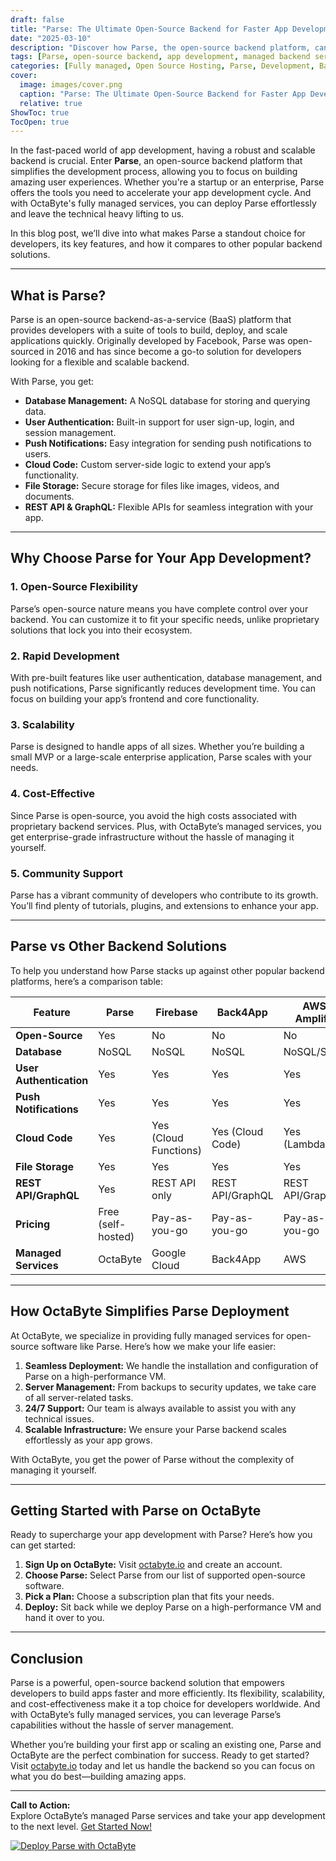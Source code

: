```yaml
---
draft: false
title: "Parse: The Ultimate Open-Source Backend for Faster App Development"
date: "2025-03-10"
description: "Discover how Parse, the open-source backend platform, can accelerate your app development process. Learn about its features, benefits, and how it compares to other backend solutions. Perfect for developers looking to streamline their workflow with a fully managed service like OctaByte."
tags: [Parse, open-source backend, app development, managed backend services, Parse vs Firebase, Parse vs Back4App, OctaByte, server management, app backend solutions]
categories: [Fully managed, Open Source Hosting, Parse, Development, Backend As A Service]
cover:
  image: images/cover.png
  caption: "Parse: The Ultimate Open-Source Backend for Faster App Development"
  relative: true
ShowToc: true
TocOpen: true
---
```



In the fast-paced world of app development, having a robust and scalable backend is crucial. Enter **Parse**, an open-source backend platform that simplifies the development process, allowing you to focus on building amazing user experiences. Whether you're a startup or an enterprise, Parse offers the tools you need to accelerate your app development cycle. And with OctaByte's fully managed services, you can deploy Parse effortlessly and leave the technical heavy lifting to us.

In this blog post, we’ll dive into what makes Parse a standout choice for developers, its key features, and how it compares to other popular backend solutions.

---

## What is Parse?

Parse is an open-source backend-as-a-service (BaaS) platform that provides developers with a suite of tools to build, deploy, and scale applications quickly. Originally developed by Facebook, Parse was open-sourced in 2016 and has since become a go-to solution for developers looking for a flexible and scalable backend.

With Parse, you get:
- **Database Management:** A NoSQL database for storing and querying data.
- **User Authentication:** Built-in support for user sign-up, login, and session management.
- **Push Notifications:** Easy integration for sending push notifications to users.
- **Cloud Code:** Custom server-side logic to extend your app’s functionality.
- **File Storage:** Secure storage for files like images, videos, and documents.
- **REST API & GraphQL:** Flexible APIs for seamless integration with your app.

---

## Why Choose Parse for Your App Development?

### 1. **Open-Source Flexibility**
Parse’s open-source nature means you have complete control over your backend. You can customize it to fit your specific needs, unlike proprietary solutions that lock you into their ecosystem.

### 2. **Rapid Development**
With pre-built features like user authentication, database management, and push notifications, Parse significantly reduces development time. You can focus on building your app’s frontend and core functionality.

### 3. **Scalability**
Parse is designed to handle apps of all sizes. Whether you’re building a small MVP or a large-scale enterprise application, Parse scales with your needs.

### 4. **Cost-Effective**
Since Parse is open-source, you avoid the high costs associated with proprietary backend services. Plus, with OctaByte’s managed services, you get enterprise-grade infrastructure without the hassle of managing it yourself.

### 5. **Community Support**
Parse has a vibrant community of developers who contribute to its growth. You’ll find plenty of tutorials, plugins, and extensions to enhance your app.

---

## Parse vs Other Backend Solutions

To help you understand how Parse stacks up against other popular backend platforms, here’s a comparison table:

| Feature                | Parse               | Firebase            | Back4App            | AWS Amplify         |
|------------------------|---------------------|---------------------|---------------------|---------------------|
| **Open-Source**        | Yes                 | No                  | No                  | No                  |
| **Database**           | NoSQL               | NoSQL               | NoSQL               | NoSQL/SQL           |
| **User Authentication**| Yes                 | Yes                 | Yes                 | Yes                 |
| **Push Notifications** | Yes                 | Yes                 | Yes                 | Yes                 |
| **Cloud Code**         | Yes                 | Yes (Cloud Functions)| Yes (Cloud Code)    | Yes (Lambda)        |
| **File Storage**       | Yes                 | Yes                 | Yes                 | Yes                 |
| **REST API/GraphQL**   | Yes                 | REST API only       | REST API/GraphQL    | REST API/GraphQL    |
| **Pricing**            | Free (self-hosted)  | Pay-as-you-go       | Pay-as-you-go       | Pay-as-you-go       |
| **Managed Services**   | OctaByte            | Google Cloud        | Back4App            | AWS                 |

---

## How OctaByte Simplifies Parse Deployment

At OctaByte, we specialize in providing fully managed services for open-source software like Parse. Here’s how we make your life easier:
1. **Seamless Deployment:** We handle the installation and configuration of Parse on a high-performance VM.
2. **Server Management:** From backups to security updates, we take care of all server-related tasks.
3. **24/7 Support:** Our team is always available to assist you with any technical issues.
4. **Scalable Infrastructure:** We ensure your Parse backend scales effortlessly as your app grows.

With OctaByte, you get the power of Parse without the complexity of managing it yourself.

---

## Getting Started with Parse on OctaByte

Ready to supercharge your app development with Parse? Here’s how you can get started:
1. **Sign Up on OctaByte:** Visit [octabyte.io](https://octabyte.io) and create an account.
2. **Choose Parse:** Select Parse from our list of supported open-source software.
3. **Pick a Plan:** Choose a subscription plan that fits your needs.
4. **Deploy:** Sit back while we deploy Parse on a high-performance VM and hand it over to you.

---

## Conclusion

Parse is a powerful, open-source backend solution that empowers developers to build apps faster and more efficiently. Its flexibility, scalability, and cost-effectiveness make it a top choice for developers worldwide. And with OctaByte’s fully managed services, you can leverage Parse’s capabilities without the hassle of server management.

Whether you’re building your first app or scaling an existing one, Parse and OctaByte are the perfect combination for success. Ready to get started? Visit [octabyte.io](https://octabyte.io) today and let us handle the backend so you can focus on what you do best—building amazing apps.

---

**Call to Action:**  
Explore OctaByte’s managed Parse services and take your app development to the next level. [Get Started Now!](https://octabyte.io)

[![Deploy Parse with OctaByte](/images/deploy-on-octabyte.png)](https://octabyte.io/fully-managed-open-source-services/development/backend-as-a-service/parse)